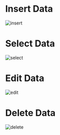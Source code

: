 # Insert Data
![insert](https://user-images.githubusercontent.com/44520819/211677551-15e83d10-458e-474a-b11b-e8f856c8bfe8.png)
# Select Data
![select](https://user-images.githubusercontent.com/44520819/211677863-552c24d4-f88f-4cbc-8882-29200023f545.png)
# Edit Data
![edit](https://user-images.githubusercontent.com/44520819/211677686-f5582a0e-1212-4a1a-a639-f9f9940f9e80.png)
# Delete Data
![delete](https://user-images.githubusercontent.com/44520819/211677991-2c743736-7a84-4ec3-a2c3-b7e1b68082cc.png)




